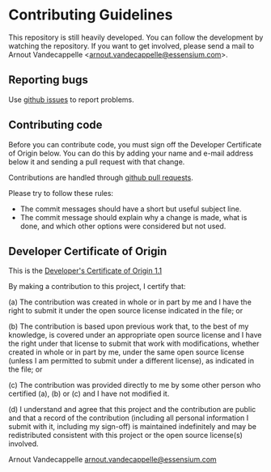 # Contributing Guidelines

This repository is still heavily developed. You can follow the development by watching the repository. If you want to get involved, please send a mail to
Arnout Vandecappelle &lt;arnout.vandecappelle@essensium.com&gt;.

## Reporting bugs

Use [github issues](https://github.com/prplfoundation/prplMesh/issues) to report problems.

## Contributing code

Before you can contribute code, you must sign off the Developer Certificate of Origin below. You can do this by adding your name
and e-mail address below it and sending a pull request with that change.

Contributions are handled through [github pull requests](https://guides.github.com/activities/hello-world/#pr).

Please try to follow these rules:
* The commit messages should have a short but useful subject line.
* The commit message should explain why a change is made, what is done, and which other options were considered but not used.

## Developer Certificate of Origin

This is the [Developer's Certificate of Origin 1.1](https://developercertificate.org/)

By making a contribution to this project, I certify that:

(a) 	The contribution was created in whole or in part by me and I have the right to submit it under the open source license indicated in the file; or

(b) 	The contribution is based upon previous work that, to the best of my knowledge, is covered under an appropriate open source license and I have the right under that license to submit that work with modifications, whether created in whole or in part by me, under the same open source license (unless I am permitted to submit under a different license), as indicated in the file; or

(c) 	The contribution was provided directly to me by some other person who certified (a), (b) or (c) and I have not modified it.

(d) 	I understand and agree that this project and the contribution are public and that a record of the contribution (including all personal information I submit with it, including my sign-off) is maintained indefinitely and may be redistributed consistent with this project or the open source license(s) involved.

Arnout Vandecappelle <arnout.vandecappelle@essensium.com>
